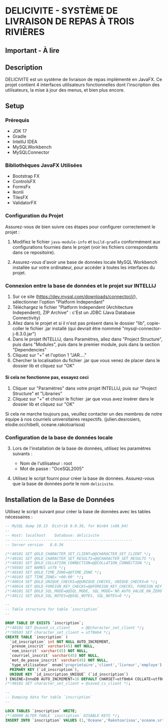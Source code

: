# DELICIVITE - SYSTÈME DE LIVRAISON DE REPAS À TROIS RIVIÈRES 

## Important  - À lire

## Description
DELICIVITE est un système de livraison de repas implémenté en JavaFX. Ce projet contient 4 interfaces utilisateurs fonctionnelles dont l'inscription des utilisateurs, la mise à jour des menus, et bien plus encore.

## Setup

### Prérequis
- JDK 17
- Gradle
- IntelliJ IDEA
- MySQLWorkbench
- MySQLConnector

### Bibliothèques JavaFX Utilisées
- Bootstrap FX
- ControlsFX
- FormsFx
- Ikonli
- TilesFX
- ValidatorFX

### Configuration du Projet
Assurez-vous de bien suivre ces étapes pour configurer correctement le projet :

1. Modifiez le fichier `java-module-info` et `build-gradle` conformément aux configurations fournies dans le projet (voir les fichiers correspondants dans ce repositoire).

2. Assurez-vous d'avoir une base de données locale MySQL Workbench installée sur votre ordinateur, pour accéder à toutes les interfaces du projet.

  ### Connexion entre la base de données et le projet sur INTELLIJ 

  1. Sur ce site (https://dev.mysql.com/downloads/connector/j/), sélectionner l'option "Platform Independant" 
  2. Téléchargez le fichier "Platform Independent (Architecture Independent), ZIP Archive" : c'Est un JDBC (Java Database Connectivity) 
  3. Allez dans le projet et si il n'est pas présent dans le dossier "lib", copie-coller le fichier .jar installé (qui devrait être nommmé "mysql-connector-j-8.3.0.jar")
  4. Dans le projet INTELLIJ, dans Paramètres, allez dans "Project Structure", puis dans "Modules", puis dans le premier module, puis dans la section "Dependencies"
  5. Cliquez sur "+" et l'option 1 "JAR...." 
  6. Chercher la localisation du fichier .jar que vous venez de placer dans le dossier lib et cliquez sur "OK"

  #### Si cela ne fonctionne pas, essayez ceci 
  
  1. Cliquer sur "Paramètres" dans votre projet INTELLIJ, puis sur "Project Structure" et "Libraries" 
  2. Cliquez sur "+" et choisir le fichier .jar que vous avez insérer dans le dossier lib et cliquez sur "OK" 

  Si cela ne marche toujours pas, veuillez contacter un des membres de notre équipe à nos courriels universitaires respectifs. (julien.desrosiers, elodie.occhibelli, oceane.rakotoarisoa) 

### Configuration de la base de données locale

3. Lors de l'installation de la base de données, utilisez les paramètres suivants :
   - Nom de l'utilisateur : root
   - Mot de passe : "OceSQL2005"

4. Utilisez le script fourni pour créer la base de données. Assurez-vous que la base de données porte le nom `delicivite`.

## Installation de la Base de Données
Utilisez le script suivant pour créer la base de données avec les tables nécessaires :

```sql
-- MySQL dump 10.13  Distrib 8.0.36, for Win64 (x86_64)
--
-- Host: localhost    Database: delicivite
-- ------------------------------------------------------
-- Server version	8.0.36

/*!40101 SET @OLD_CHARACTER_SET_CLIENT=@@CHARACTER_SET_CLIENT */;
/*!40101 SET @OLD_CHARACTER_SET_RESULTS=@@CHARACTER_SET_RESULTS */;
/*!40101 SET @OLD_COLLATION_CONNECTION=@@COLLATION_CONNECTION */;
/*!50503 SET NAMES utf8 */;
/*!40103 SET @OLD_TIME_ZONE=@@TIME_ZONE */;
/*!40103 SET TIME_ZONE='+00:00' */;
/*!40014 SET @OLD_UNIQUE_CHECKS=@@UNIQUE_CHECKS, UNIQUE_CHECKS=0 */;
/*!40014 SET @OLD_FOREIGN_KEY_CHECKS=@@FOREIGN_KEY_CHECKS, FOREIGN_KEY_CHECKS=0 */;
/*!40101 SET @OLD_SQL_MODE=@@SQL_MODE, SQL_MODE='NO_AUTO_VALUE_ON_ZERO' */;
/*!40111 SET @OLD_SQL_NOTES=@@SQL_NOTES, SQL_NOTES=0 */;

--
-- Table structure for table `inscription`
--

DROP TABLE IF EXISTS `inscription`;
/*!40101 SET @saved_cs_client     = @@character_set_client */;
/*!50503 SET character_set_client = utf8mb4 */;
CREATE TABLE `inscription` (
  `id_inscription` int NOT NULL AUTO_INCREMENT,
  `prenom_inscrit` varchar(45) NOT NULL,
  `nom_inscrit` varchar(45) NOT NULL,
  `courriel_inscrit` varchar(45) NOT NULL,
  `mot_de_passe_inscrit` varchar(45) NOT NULL,
  `type_utilisateur` enum('proprietaire','client','livreur','employe') NOT NULL,
  PRIMARY KEY (`id_inscription`),
  UNIQUE KEY `id_inscription_UNIQUE` (`id_inscription`)
) ENGINE=InnoDB AUTO_INCREMENT=16 DEFAULT CHARSET=utf8mb4 COLLATE=utf8mb4_0900_ai_ci;
/*!40101 SET character_set_client = @saved_cs_client */;

--
-- Dumping data for table `inscription`
--

LOCK TABLES `inscription` WRITE;
/*!40000 ALTER TABLE `inscription` DISABLE KEYS */;
INSERT INTO `inscription` VALUES (1,'Océane','Rakotoarisoa','oceane.srtr@gmail.com','oceane','client'),(2,'Jean','Dupont','employe1@gmail.com','motdepasse1','employe'),(3,'Marie','Tremblay','employe2@yahoo.com','motdepasse2','employe'),(4,'Carlos','Garcia','employe3@hotmail.com','motdepasse3','employe'),(5,'Linh','Nguyen','employe4@outlook.com','motdepasse4','employe'),(6,'Emily','Smith','employe5@hotmail.com','motdepasse5','employe'),(7,'Emily','Smith','employe5@hotmail.com','motdepasse5','employe'),(8,'Emily','Smith','employe5@hotmail.com','motdepasse5','employe'),(9,'Emily','Smith','employe5@hotmail.com','motdepasse5','employe'),(10,'Emily','Smith','employe5@hotmail.com','motdepasse5','employe'),(11,'Emily','Smith','employe5@hotmail.com','motdepasse5','employe'),(12,'Jean','Dupont','employe1@gmail.com','motdepasse1','employe'),(13,'Jean','Dupont','employe1@gmail.com','motdepasse1','employe'),(14,'Jean','Dupont','employe1@gmail.com','motdepasse1','employe'),(15,'Lily','Occhi','1','1','employe');
